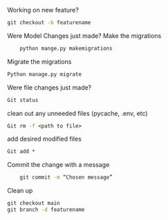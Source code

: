 Working on new feature?
```cmd
git checkout -b featurename
```


Were  Model Changes just made?
Make the migrations
```cmd
    python mange.py makemigrations
```
Migrate the migrations
```cmd
Python manage.py migrate
```
Were file changes just made?
```cmd
Git status
```
clean out any unneeded files (pycache, .env, etc)
```cmd
Git rm -f <path to file>
```
add desired modified files 
```cmd
Git add *
```
Commit the change with a message
```cmd
    git commit -m “Chosen message”
```
Clean up
```cmd
git checkout main
git branch -d featurename 
```